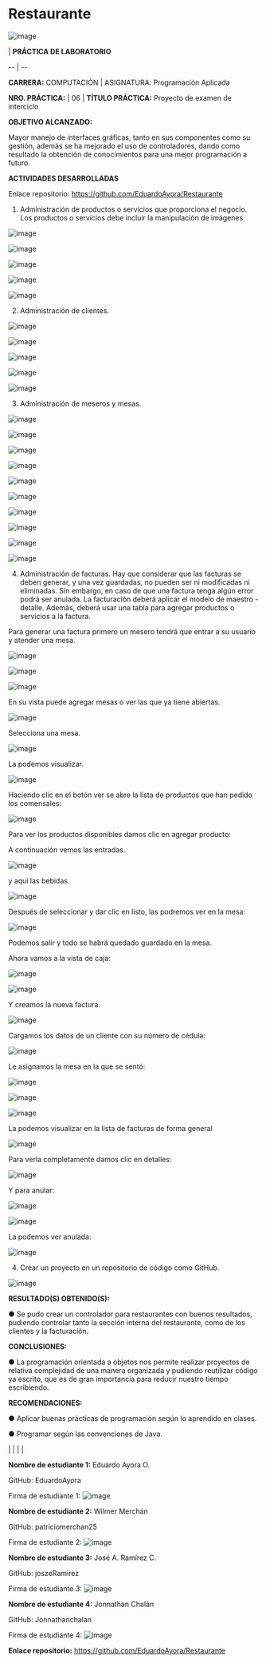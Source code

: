 # Restaurante

  

![image](https://user-images.githubusercontent.com/49033241/58711504-4bac1000-8384-11e9-96a8-e98f9b452c64.png)

| **PRÁCTICA DE LABORATORIO**

-- | --

 

**CARRERA:**   COMPUTACIÓN | ASIGNATURA:   Programación Aplicada

**NRO. PRÁCTICA:** |  06 | **TÍTULO PRÁCTICA:** Proyecto   de examen de interciclo

**OBJETIVO   ALCANZADO:**   

Mayor manejo de interfaces gráficas, tanto en sus   componentes como su gestión, además se ha mejorado el uso de controladores,   dando como resultado la obtención de conocimientos para una mejor   programación a futuro.

**ACTIVIDADES DESARROLLADAS**

Enlace   repositorio:  https://github.com/EduardoAyora/Restaurante

1. Administración de productos o servicios que proporciona el negocio. Los productos o servicios debe incluir la manipulación de imágenes.



![image](https://user-images.githubusercontent.com/49033241/58711020-3b476580-8383-11e9-90bc-4f8c169dcb50.png)



![image](https://user-images.githubusercontent.com/49033241/58711036-439fa080-8383-11e9-97d6-9b0ede9491f8.png)



![image](https://user-images.githubusercontent.com/49033241/58711044-47cbbe00-8383-11e9-9d5e-dd6e36c26c97.png)



![image](https://user-images.githubusercontent.com/49033241/58711058-4c907200-8383-11e9-9690-5757ced9c72d.png)



![image](https://user-images.githubusercontent.com/49033241/58711063-50bc8f80-8383-11e9-91f9-00a7b4871203.png)



2. Administración   de clientes.



![image](https://user-images.githubusercontent.com/49033241/58711073-587c3400-8383-11e9-8125-d599820bc09e.png)



![image](https://user-images.githubusercontent.com/49033241/58711085-5e721500-8383-11e9-90df-9953ca0e9523.png)



![image](https://user-images.githubusercontent.com/49033241/58711103-66ca5000-8383-11e9-94a1-119cff3b1982.png)



![image](https://user-images.githubusercontent.com/49033241/58711110-69c54080-8383-11e9-9662-94f434b2db28.png)



![image](https://user-images.githubusercontent.com/49033241/58711137-777ac600-8383-11e9-8869-803c3e37d206.png)



3.   Administración de meseros y mesas.



![image](https://user-images.githubusercontent.com/49033241/58711605-7e560880-8384-11e9-8870-8b9a29f1ac2e.png)



![image](https://user-images.githubusercontent.com/49033241/58711615-82822600-8384-11e9-9525-e6bfdceb6803.png)



![image](https://user-images.githubusercontent.com/49033241/58711647-92016f00-8384-11e9-8c41-d534180f2a33.png)



![image](https://user-images.githubusercontent.com/49033241/58711676-962d8c80-8384-11e9-9877-61f2ecc39d66.png)



![image](https://user-images.githubusercontent.com/49033241/58711697-9a59aa00-8384-11e9-9554-f80846179512.png)



![image](https://user-images.githubusercontent.com/49033241/58711715-a34a7b80-8384-11e9-9599-8a8bcfaa8ce7.png)



![image](https://user-images.githubusercontent.com/49033241/58711726-a7769900-8384-11e9-98c7-18179ec57d3b.png)



![image](https://user-images.githubusercontent.com/49033241/58711736-acd3e380-8384-11e9-8a66-5c143675d281.png)



![image](https://user-images.githubusercontent.com/49033241/58711744-b1000100-8384-11e9-809d-03d1e4a2713d.png)



![image](https://user-images.githubusercontent.com/49033241/58711751-b3faf180-8384-11e9-8a8e-c5e4aa5f30dd.png)



4. Administración   de facturas. Hay que considerar que las facturas se deben generar, y una vez guardadas, no pueden ser ni modificadas ni eliminadas. Sin embargo, en caso de que una factura tenga algún error podrá ser anulada. La facturación deberá aplicar el modelo de maestro - detalle. Además, deberá usar una tabla para agregar productos o servicios a la factura.



Para generar una   factura primero un mesero tendrá que entrar a su usuario y atender una mesa.



![image](https://user-images.githubusercontent.com/49033241/58711787-caa14880-8384-11e9-9f49-f83967f5fa9a.png)



![image](https://user-images.githubusercontent.com/49033241/58711796-ce34cf80-8384-11e9-809b-e62641dd7d92.png)



![image](https://user-images.githubusercontent.com/49033241/58711802-d42ab080-8384-11e9-92e5-a69c2617ce13.png)



En su vista puede   agregar mesas o ver las que ya tiene abiertas.



![image](https://user-images.githubusercontent.com/49033241/58711824-e1479f80-8384-11e9-9440-a4b6f867db4a.png)



Selecciona una   mesa.



![image](https://user-images.githubusercontent.com/49033241/58711856-f4f30600-8384-11e9-8bd4-88a00169e73e.png)



La podemos   visualizar.



![image](https://user-images.githubusercontent.com/49033241/58711877-02a88b80-8385-11e9-9d6e-4569f71a6b61.png)



Haciendo clic en el botón ver se abre la lista de productos que han pedido los comensales:



![image](https://user-images.githubusercontent.com/49033241/58711903-194ee280-8385-11e9-8fe0-4a88ec269892.png)



Para ver los   productos disponibles damos clic en agregar producto:

A continuación vemos las entradas.



![image](https://user-images.githubusercontent.com/49033241/58711956-37b4de00-8385-11e9-9c56-06473ad22939.png)



y aquí las bebidas.



![image](https://user-images.githubusercontent.com/49033241/58711984-41d6dc80-8385-11e9-975f-f3056566b845.png)



Después de   seleccionar y dar clic en listo, las podremos ver en la mesa:



![image](https://user-images.githubusercontent.com/49033241/58712007-4dc29e80-8385-11e9-8008-347165ba9741.png)



Podemos salir y todo se habrá quedado guardado en la mesa.

Ahora vamos a la   vista de caja:



![image](https://user-images.githubusercontent.com/49033241/58712026-5ca95100-8385-11e9-8c1d-757bd4fa10e2.png)



![image](https://user-images.githubusercontent.com/49033241/58712028-5f0bab00-8385-11e9-88e2-a4341bb80bc3.png)



Y creamos la nueva   factura.



![image](https://user-images.githubusercontent.com/49033241/58712037-66cb4f80-8385-11e9-8587-5ac2b1d2468b.png)



Cargamos los datos   de un cliente con su número de cédula:



![image](https://user-images.githubusercontent.com/49033241/58712048-6e8af400-8385-11e9-88c1-688b33740954.png)



Le asignamos la   mesa en la que se sentó:



![image](https://user-images.githubusercontent.com/49033241/58712096-8793a500-8385-11e9-81a5-954bd0e76431.png)



![image](https://user-images.githubusercontent.com/49033241/58712109-8c585900-8385-11e9-8cd2-056fd1590d5f.png)



![image](https://user-images.githubusercontent.com/49033241/58712115-8f534980-8385-11e9-9830-c9ada63e1b8d.png)



La podemos   visualizar en la lista de facturas de forma general



![image](https://user-images.githubusercontent.com/49033241/58712132-99754800-8385-11e9-938e-ff39db311bbb.png)



Para verla   completamente damos clic en detalles:



![image](https://user-images.githubusercontent.com/49033241/58712146-a003bf80-8385-11e9-8ac9-ed3c83eefe62.png)



Y para anular:



![image](https://user-images.githubusercontent.com/49033241/58712190-b4e05300-8385-11e9-876f-cc55aa7bd064.png)



![image](https://user-images.githubusercontent.com/49033241/58712198-b7db4380-8385-11e9-9a53-726c089bcddf.png)



La podemos ver   anulada:



![image](https://user-images.githubusercontent.com/49033241/58712209-bf9ae800-8385-11e9-88ea-b02a4e0bcff7.png)



4. Crear un   proyecto en un repositorio de código como GitHub.

 

![image](https://user-images.githubusercontent.com/49033241/58712218-c4f83280-8385-11e9-94ed-41e088c8b36b.png)



**RESULTADO(S)   OBTENIDO(S):**   

●       Se pudo crear un controlador para   restaurantes con buenos resultados, pudiendo controlar tanto la sección interna   del restaurante, como de los clientes y la facturación.

**CONCLUSIONES:**   

●      La   programación orientada a objetos nos permite realizar proyectos de relativa   complejidad de una manera organizada y pudiendo reutilizar código ya escrito,   que es de gran importancia para reducir nuestro tiempo escribiendo.

**RECOMENDACIONES:**   

●      Aplicar   buenas prácticas de programación según lo aprendido en clases.   

●      Programar   según las convenciones de Java.

  |   |   |   |  

**Nombre de estudiante 1:**         Eduardo Ayora O.



GitHub: EduardoAyora                        



Firma de estudiante 1: ![image](https://user-images.githubusercontent.com/49033241/58712316-fc66df00-8385-11e9-90d8-054ea69ff12d.png)



**Nombre de estudiante 2:**         Wilmer Merchán



GitHub: patriciomerchan25



Firma de estudiante 2: ![image](https://user-images.githubusercontent.com/49033241/58712534-5cf61c00-8386-11e9-979e-20f00f127e74.png)



**Nombre de estudiante 3:**         José A. Ramírez C.



GitHub: joszeRamirez



Firma de estudiante 3: ![image](https://user-images.githubusercontent.com/49033241/58712606-82832580-8386-11e9-94a7-98c07bbcf54a.png)



**Nombre de estudiante 4:**        Jonnathan Chalán 



GitHub: Jonnathanchalan



Firma de estudiante 4: ![image](https://user-images.githubusercontent.com/49033241/58712662-9cbd0380-8386-11e9-8043-c4475711f470.png)



**Enlace repositorio:**  https://github.com/EduardoAyora/Restaurante


